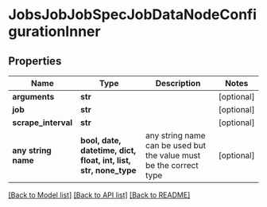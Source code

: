 # JobsJobJobSpecJobDataNodeConfigurationInner


## Properties
Name | Type | Description | Notes
------------ | ------------- | ------------- | -------------
**arguments** | **str** |  | [optional] 
**job** | **str** |  | [optional] 
**scrape_interval** | **str** |  | [optional] 
**any string name** | **bool, date, datetime, dict, float, int, list, str, none_type** | any string name can be used but the value must be the correct type | [optional]

[[Back to Model list]](../README.md#documentation-for-models) [[Back to API list]](../README.md#documentation-for-api-endpoints) [[Back to README]](../README.md)


